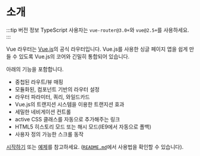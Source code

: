 # 소개

:::tip 버전 정보
TypeScript 사용자는 `vue-router@3.0+`와 `vue@2.5+`를 사용하세요.
:::

Vue 라우터는 [Vue.js](http://vuejs.org)의 공식 라우터입니다.
Vue.js를 사용한 싱글 페이지 앱을 쉽게 만들 수 있도록 Vue.js의 코어와 긴밀히 통합되어 있습니다.

아래의 기능을 포함합니다.

- 중첩된 라우트/뷰 매핑
- 모듈화된, 컴포넌트 기반의 라우터 설정
- 라우터 파라미터, 쿼리, 와일드카드
- Vue.js의 트랜지션 시스템을 이용한 트랜지션 효과
- 세밀한 네비게이션 컨트롤
- active CSS 클래스를 자동으로 추가해주는 링크
- HTML5 히스토리 모드 또는 해시 모드(IE9에서 자동으로 폴백)
- 사용자 정의 가능한 스크롤 동작

[시작하기](./guide/) 또는 [예제](https://github.com/vuejs/vue-router/tree/dev/examples)를 참고하세요. ([`README.md`](https://github.com/vuejs/vue-router/)에서 사용법을 확인할 수 있습니다).
